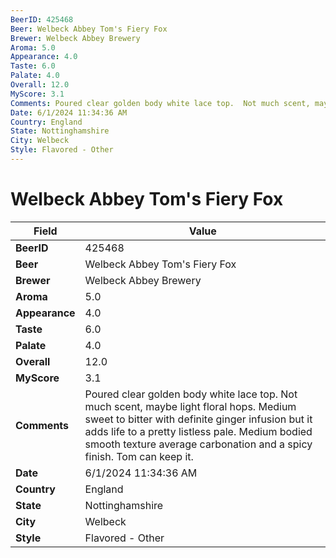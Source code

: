 ```yaml
---
BeerID: 425468
Beer: Welbeck Abbey Tom's Fiery Fox
Brewer: Welbeck Abbey Brewery
Aroma: 5.0
Appearance: 4.0
Taste: 6.0
Palate: 4.0
Overall: 12.0
MyScore: 3.1
Comments: Poured clear golden body white lace top.  Not much scent, maybe light floral hops.  Medium sweet to bitter with definite ginger infusion but it adds life to a pretty listless pale. Medium bodied smooth texture average carbonation and a spicy finish.  Tom can keep it.
Date: 6/1/2024 11:34:36 AM
Country: England
State: Nottinghamshire
City: Welbeck
Style: Flavored - Other
---
```


# Welbeck Abbey Tom's Fiery Fox

| Field         | Value |
|---------------|-------|
| **BeerID** | 425468 |
| **Beer** | Welbeck Abbey Tom's Fiery Fox |
| **Brewer** | Welbeck Abbey Brewery |
| **Aroma** | 5.0 |
| **Appearance** | 4.0 |
| **Taste** | 6.0 |
| **Palate** | 4.0 |
| **Overall** | 12.0 |
| **MyScore** | 3.1 |
| **Comments** | Poured clear golden body white lace top.  Not much scent, maybe light floral hops.  Medium sweet to bitter with definite ginger infusion but it adds life to a pretty listless pale. Medium bodied smooth texture average carbonation and a spicy finish.  Tom can keep it. |
| **Date** | 6/1/2024 11:34:36 AM |
| **Country** | England |
| **State** | Nottinghamshire |
| **City** | Welbeck |
| **Style** | Flavored - Other |
